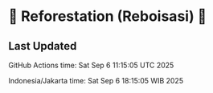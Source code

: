 
# 🌳 Reforestation (Reboisasi) 🌲

## Last Updated

GitHub Actions time: Sat Sep  6 11:15:05 UTC 2025

Indonesia/Jakarta time: Sat Sep  6 18:15:05 WIB 2025
